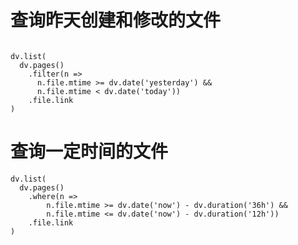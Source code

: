#  查询昨天创建和修改的文件
```dataviewjs

dv.list(
  dv.pages()
    .filter(n => 
      n.file.mtime >= dv.date('yesterday') &&
      n.file.mtime < dv.date('today'))
    .file.link
)
```

# 查询一定时间的文件
```dataviewjs
dv.list(
  dv.pages()
    .where(n => 
	    n.file.mtime >= dv.date('now') - dv.duration('36h') &&
	    n.file.mtime <= dv.date('now') - dv.duration('12h'))
    .file.link
)

```